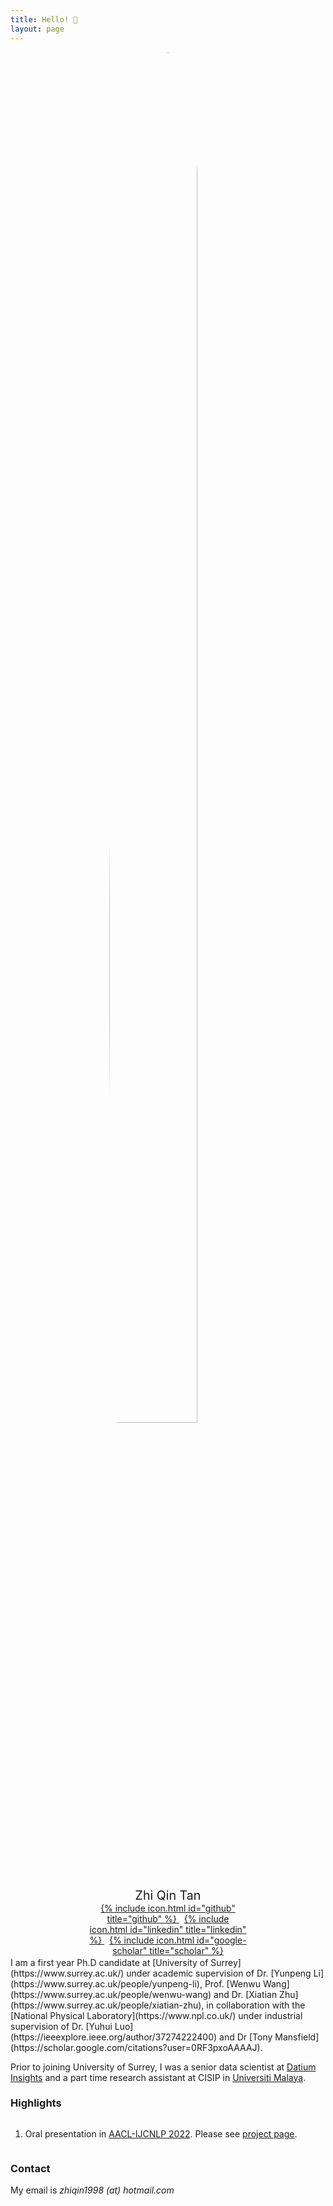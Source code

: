 ```yaml
---
title: Hello! 🌟
layout: page
---
```


<div style="margin: auto; width: 50%">
  <img src="{{ site.url }}/imgs/profile.jpg" style="display:block; margin-left:auto; margin-right:auto; border-radius:50%; width:75%;">

  <p style="text-align:center; margin-top:5%; margin-bottom:0%; font-size: 140%;">
    Zhi Qin Tan
  </p>
  <p style="text-align:center; margin:0%;">
    <a href="https://github.com/zhiqin1998">
      {% include icon.html id="github" title="github" %}
    </a>
    &nbsp;
    <a href="https://www.linkedin.com/in/tan-zhi-qin-16314b126/">
      {% include icon.html id="linkedin" title="linkedin" %}
    </a>
    &nbsp;
    <a href="https://scholar.google.com/citations?user=YEwTuToAAAAJ">
      {% include icon.html id="google-scholar" title="scholar" %}
    </a>
  </p>
</div>
<br style="line-height:10%;">
I am a first year Ph.D candidate at [University of Surrey](https://www.surrey.ac.uk/) under academic supervision of Dr. [Yunpeng Li](https://www.surrey.ac.uk/people/yunpeng-li), Prof. [Wenwu Wang](https://www.surrey.ac.uk/people/wenwu-wang) and Dr. [Xiatian Zhu](https://www.surrey.ac.uk/people/xiatian-zhu), in collaboration with the [National Physical Laboratory](https://www.npl.co.uk/) under industrial supervision of Dr. [Yuhui Luo](https://ieeexplore.ieee.org/author/37274222400) and Dr [Tony Mansfield](https://scholar.google.com/citations?user=0RF3pxoAAAAJ).

Prior to joining University of Surrey, I was a senior data scientist at [Datium Insights](https://datiuminsights.com.au/) and a part time research assistant at CISIP in [Universiti Malaya](https://um.edu.my/).

### Highlights
<div style="display:flex;">
  <ol>
    <li>
      Oral presentation in <a href="https://www.aacl2022.org/">AACL-IJCNLP 2022</a>. Please see <a href="https://github.com/zhiqin1998/RecurrentIPR/">project page</a>.
    </li>
  </ol>
</div>

### Contact

My email is _zhiqin1998 (at) hotmail.com_
